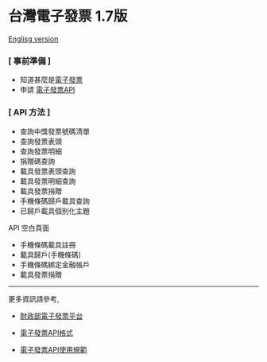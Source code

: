 台灣電子發票 1.7版
===
[Englisg version](https://github.com/a1623589/einvoice)

### [ 事前準備 ]
- 知道甚麼是[電子發票](https://www.einvoice.nat.gov.tw/)
- 申請 [電子發票API](https://www.einvoice.nat.gov.tw/APMEMBERVAN/APIService/Registration)

### [ API 方法 ]
- 查詢中獎發票號碼清單
- 查詢發票表頭
- 查詢發票明細
- 捐贈碼查詢
- 載具發票表頭查詢
- 載具發票明細查詢
- 載具發票捐贈
- 手機條碼歸戶載具查詢
- 已歸戶載具個別化主題

API 空白頁面
- 手機條碼載具註冊
- 載具歸戶(手機條碼) 
- 手機條碼綁定金融帳戶
- 載具發票捐贈 

---

更多資訊請參考, 
- [財政部電子發票平台](https://www.einvoice.nat.gov.tw/)

- [電子發票API格式](https://www.einvoice.nat.gov.tw/home/DownLoad?fileName=1510206773173_0.pdf)

- [電子發票API使用規範](https://www.einvoice.nat.gov.tw/APMEMBERVAN/APIService/Registration!doc1)